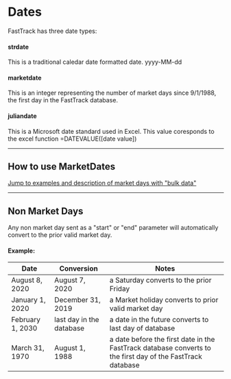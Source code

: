 
# Dates

FastTrack has three date types: 

#### strdate
This is a traditional caledar date formatted date. yyyy-MM-dd

#### marketdate
This is an integer representing the number of market days since 9/1/1988, the first day in the FastTrack database.

#### juliandate
This is a Microsoft date standard used in Excel. This value coresponds to the excel function =DATEVALUE(\[date value\])

---
## How to use MarketDates

[Jump to examples and description of market days with "bulk data"](./Examples/02-date_javascript.md#market-days)

---
## Non Market Days
Any non market day sent as a "start" or "end" parameter will automatically convert to the prior valid market day. 

#### Example:
Date | Conversion|Notes 
-----|-----|-----
August 8, 2020| August 7, 2020 |a Saturday converts to the prior Friday
January 1, 2020|December 31, 2019|a Market holiday converts to prior valid market day
February 1, 2030|last day in the database|a date in the future converts to last day of database
March 31, 1970|August 1, 1988|a date before the first date in the FastTrack database converts to the first day of the FastTrack database